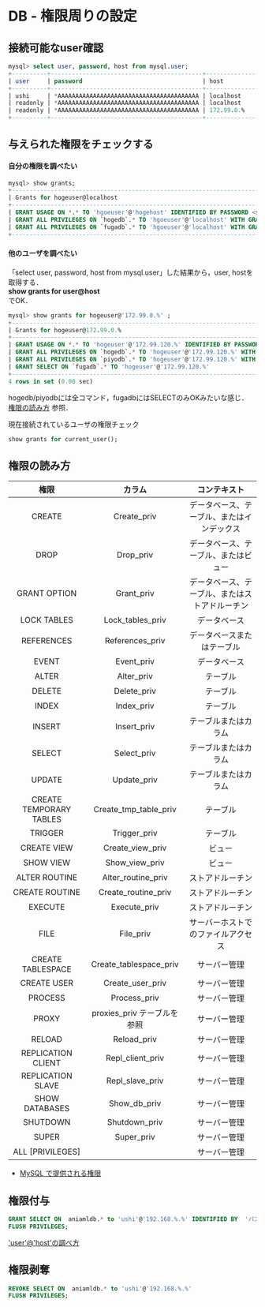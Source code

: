 # DB - 権限周りの設定



## 接続可能なuser確認

```sql  
mysql> select user, password, host from mysql.user;
+----------+-------------------------------------------+-----------------------+
| user     | password                                  | host                  |
+----------+-------------------------------------------+-----------------------+
| ushi     | *AAAAAAAAAAAAAAAAAAAAAAAAAAAAAAAAAAAAAAAA | localhost             |
| readonly | *AAAAAAAAAAAAAAAAAAAAAAAAAAAAAAAAAAAAAAAA | localhost             |
| readonly | *AAAAAAAAAAAAAAAAAAAAAAAAAAAAAAAAAAAAAAAA | 172.99.0.%            |
+----------+-------------------------------------------+-----------------------+
```

## 与えられた権限をチェックする 

#### 自分の権限を調べたい

```sql  
mysql> show grants;
+----------------------------------------------------------------------------------+
| Grants for hogeuser@localhost
+----------------------------------------------------------------------------------+
| GRANT USAGE ON *.* TO 'hgoeuser'@'hogehost' IDENTIFIED BY PASSWORD <secret>        
| GRANT ALL PRIVILEGES ON `hogedb`.* TO 'hgoeuser'@'localhost' WITH GRANT OPTION  
| GRANT ALL PRIVILEGES ON `fugadb`.* TO 'hgoeuser'@'localhost' WITH GRANT OPTION
+----------------------------------------------------------------------------------+
```


#### 他のユーザを調べたい 

「select user, password, host from mysql.user」した結果から，user, hostを取得する．  
__show grants for user@host__  
でOK．


```sql 
mysql> show grants for hogeuser@'172.99.0.%' ;
+---------------------------------------------------------------------------------------------------------------+
| Grants for hogeuser@172.99.0.%
+---------------------------------------------------------------------------------------------------------------+
| GRANT USAGE ON *.* TO 'hogeuser'@'172.99.120.%' IDENTIFIED BY PASSWORD '*BBBBBBBBBBBBBBBBBBBBBBBBBBBBBBBBBBBBBB'
| GRANT ALL PRIVILEGES ON `hogedb`.* TO 'hogeuser'@'172.99.120.%' WITH GRANT OPTION                               
| GRANT ALL PRIVILEGES ON `piyodb`.* TO 'hogeuser'@'172.99.120.%' WITH GRANT OPTION                               
| GRANT SELECT ON `fugadb`.* TO 'hogeuser'@'172.99.120.%'                                                   
+---------------------------------------------------------------------------------------------------------------+
4 rows in set (0.00 sec)
```

hogedb/piyodbには全コマンド，fugadbにはSELECTのみOKみたいな感じ．  
[権限の読み方](#権限の読み方) 参照．

現在接続されているユーザの権限チェック

```sql
show grants for current_user(); 
```


## 権限の読み方

|権限     |カラム     |コンテキスト|
|:----:|  :----:| :----:|
|CREATE     |Create_priv     |データベース、テーブル、またはインデックス|
|DROP     |Drop_priv     |データベース、テーブル、またはビュー|
|GRANT OPTION     |Grant_priv     |データベース、テーブル、またはストアドルーチン|
|LOCK TABLES     |Lock_tables_priv     |データベース|
|REFERENCES     |References_priv     |データベースまたはテーブル|
|EVENT     |Event_priv     |データベース|
|ALTER     |Alter_priv     |テーブル|
|DELETE     |Delete_priv     |テーブル|
|INDEX     |Index_priv     |テーブル|
|INSERT     |Insert_priv     |テーブルまたはカラム|
|SELECT     |Select_priv     |テーブルまたはカラム|
|UPDATE     |Update_priv     |テーブルまたはカラム|
|CREATE TEMPORARY TABLES     |Create_tmp_table_priv     |テーブル|
|TRIGGER     |Trigger_priv     |テーブル|
|CREATE VIEW     |Create_view_priv     |ビュー|
|SHOW VIEW     |Show_view_priv     |ビュー|
|ALTER ROUTINE     |Alter_routine_priv     |ストアドルーチン|
|CREATE ROUTINE     |Create_routine_priv     |ストアドルーチン|
|EXECUTE     |Execute_priv     |ストアドルーチン|
|FILE     |File_priv     |サーバーホストでのファイルアクセス|
|CREATE TABLESPACE     |Create_tablespace_priv     |サーバー管理|
|CREATE USER     |Create_user_priv     |サーバー管理|
|PROCESS     |Process_priv     |サーバー管理|
|PROXY     |proxies_priv テーブルを参照     |サーバー管理|
|RELOAD     |Reload_priv     |サーバー管理|
|REPLICATION CLIENT     |Repl_client_priv     |サーバー管理|
|REPLICATION SLAVE     |Repl_slave_priv     |サーバー管理|
|SHOW DATABASES     |Show_db_priv     |サーバー管理|
|SHUTDOWN     |Shutdown_priv     |サーバー管理|
|SUPER     |Super_priv     |サーバー管理|
|ALL [PRIVILEGES]     |      |サーバー管理|

* [MySQL で提供される権限](https://dev.mysql.com/doc/refman/5.6/ja/privileges-provided.html)



## 権限付与

```sql
GRANT SELECT ON  aniamldb.* to 'ushi'@'192.168.%.%' IDENTIFIED BY  'パスワード' WITH GRANT OPTION ;
FLUSH PRIVILEGES; 
```
['user'@'host'の調べ方](#接続可能なuser確認)




## 権限剥奪

```sql 
REVOKE SELECT ON  aniamldb.* to 'ushi'@'192.168.%.%'
FLUSH PRIVILEGES;
```
